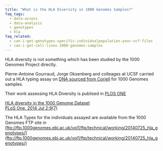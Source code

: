 ```yaml
---
title: "What is the HLA Diversity in 1000 Genomes Samples?"
faq_tags:
  - data-access
  - data-analysis
  - genotypes
  - hla
faq_related:
  - can-i-get-genotypes-specific-individualpopulation-your-vcf-files
  - can-i-get-cell-lines-1000-genomes-samples
---
```

                    
HLA diversity is not something which has been studied by the 1000 Genomes Project directly. 

Pierre-Antoine Gourraud, Jorge Oksenberg and colleages at UCSF carried out a HLA typing assay on [DNA sourced from Coriell](http://www.1000genomes.org/cell-lines-and-dna-coriell) for 1000 Genomes samples.

Their work assessing HLA Diversity is publised in [PLOS ONE](http://www.plosone.org/)

[HLA diversity in the 1000 Genome Dataset](http://www.plosone.org/article/info%3Adoi%2F10.1371%2Fjournal.pone.0097282)  
[PLoS One. 2014 Jul 2;9(7) ](http://www.plosone.org/article/info%3Adoi%2F10.1371%2Fjournal.pone.0097282)

The HLA Types for the individuals assayed are available from the 1000 Genomes FTP site in [ftp://ftp.1000genomes.ebi.ac.uk/vol1/ftp/technical/working/20140725_hla_genotypes/](ftp://ftp.1000genomes.ebi.ac.uk/vol1/ftp/technical/working/20140725_hla_genotypes/)
